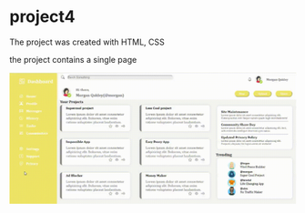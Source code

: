 # project4

<p> The project was created with HTML, CSS </p>

<p> the project contains a single page </p>

![](screen.gif)
